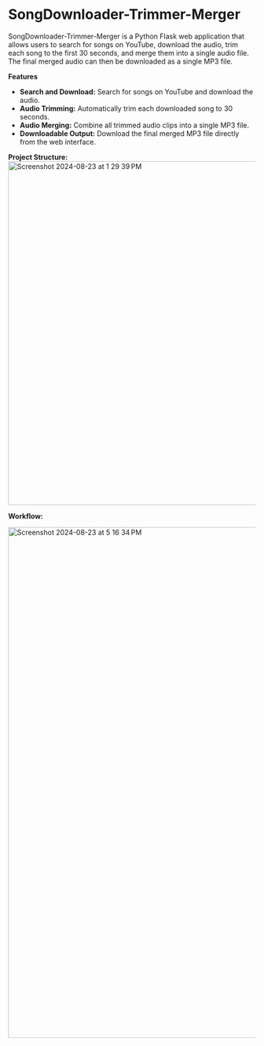 # SongDownloader-Trimmer-Merger

SongDownloader-Trimmer-Merger is a Python Flask web application that allows users to search for songs on YouTube, download the audio, trim each song to the first 30 seconds, and merge them into a single audio file. The final merged audio can then be downloaded as a single MP3 file.

**Features**
- **Search and Download:** Search for songs on YouTube and download the audio.
- **Audio Trimming:** Automatically trim each downloaded song to 30 seconds.
- **Audio Merging:** Combine all trimmed audio clips into a single MP3 file.
- **Downloadable Output:** Download the final merged MP3 file directly from the web interface.


**Project Structure:**
<img width="700" alt="Screenshot 2024-08-23 at 1 29 39 PM" src="https://github.com/user-attachments/assets/70ca1ade-6649-4efd-839e-32c43aee2511">

**Workflow:**

<img width="1040" alt="Screenshot 2024-08-23 at 5 16 34 PM" src="https://github.com/user-attachments/assets/ff1d410a-4327-4f91-af79-c2e320e97c7f">



